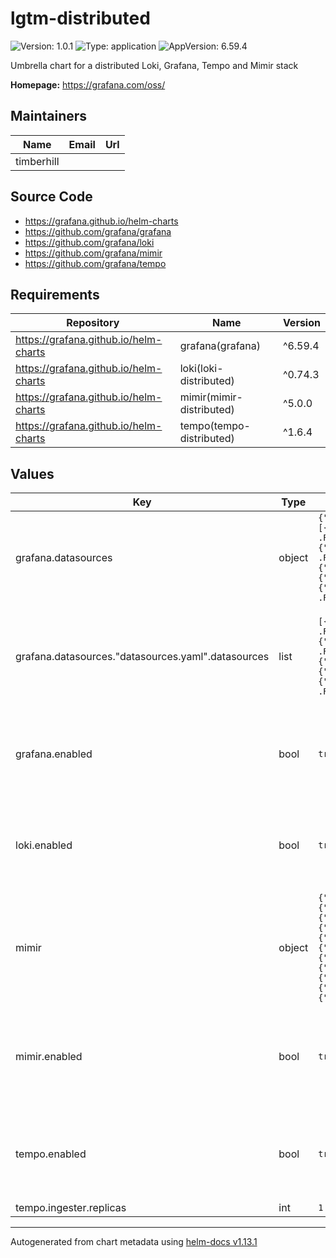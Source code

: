 # lgtm-distributed

![Version: 1.0.1](https://img.shields.io/badge/Version-1.0.1-informational?style=flat-square) ![Type: application](https://img.shields.io/badge/Type-application-informational?style=flat-square) ![AppVersion: 6.59.4](https://img.shields.io/badge/AppVersion-6.59.4-informational?style=flat-square)

Umbrella chart for a distributed Loki, Grafana, Tempo and Mimir stack

**Homepage:** <https://grafana.com/oss/>

## Maintainers

| Name | Email | Url |
| ---- | ------ | --- |
| timberhill |  |  |

## Source Code

* <https://grafana.github.io/helm-charts>
* <https://github.com/grafana/grafana>
* <https://github.com/grafana/loki>
* <https://github.com/grafana/mimir>
* <https://github.com/grafana/tempo>

## Requirements

| Repository | Name | Version |
|------------|------|---------|
| https://grafana.github.io/helm-charts | grafana(grafana) | ^6.59.4 |
| https://grafana.github.io/helm-charts | loki(loki-distributed) | ^0.74.3 |
| https://grafana.github.io/helm-charts | mimir(mimir-distributed) | ^5.0.0 |
| https://grafana.github.io/helm-charts | tempo(tempo-distributed) | ^1.6.4 |

## Values

| Key | Type | Default | Description |
|-----|------|---------|-------------|
| grafana.datasources | object | `{"datasources.yaml":{"apiVersion":1,"datasources":[{"isDefault":false,"name":"Loki","type":"loki","uid":"loki","url":"http://{{ .Release.Name }}-loki-gateway"},{"isDefault":true,"name":"Mimir","type":"prometheus","uid":"prom","url":"http://{{ .Release.Name }}-mimir-nginx/prometheus"},{"isDefault":false,"jsonData":{"lokiSearch":{"datasourceUid":"loki"},"serviceMap":{"datasourceUid":"prom"},"tracesToLogsV2":{"datasourceUid":"loki"},"tracesToMetrics":{"datasourceUid":"prom"}},"name":"Tempo","type":"tempo","uid":"tempo","url":"http://{{ .Release.Name }}-tempo-query-frontend:3100"}]}}` | Grafana data sources config. Connects to all three by default |
| grafana.datasources."datasources.yaml".datasources | list | `[{"isDefault":false,"name":"Loki","type":"loki","uid":"loki","url":"http://{{ .Release.Name }}-loki-gateway"},{"isDefault":true,"name":"Mimir","type":"prometheus","uid":"prom","url":"http://{{ .Release.Name }}-mimir-nginx/prometheus"},{"isDefault":false,"jsonData":{"lokiSearch":{"datasourceUid":"loki"},"serviceMap":{"datasourceUid":"prom"},"tracesToLogsV2":{"datasourceUid":"loki"},"tracesToMetrics":{"datasourceUid":"prom"}},"name":"Tempo","type":"tempo","uid":"tempo","url":"http://{{ .Release.Name }}-tempo-query-frontend:3100"}]` | Datasources linked to the Grafana instance. Override if you disable any components. |
| grafana.enabled | bool | `true` | Deploy Grafana if enabled. See [upstream readme](https://github.com/grafana/helm-charts/tree/main/charts/grafana#configuration) for full values reference. |
| loki.enabled | bool | `true` | Deploy Loki if enabled. See [upstream readme](https://github.com/grafana/helm-charts/tree/main/charts/loki-distributed#values) for full values reference. |
| mimir | object | `{"alertmanager":{"resources":{"requests":{"cpu":"20m"}}},"compactor":{"resources":{"requests":{"cpu":"20m"}}},"distributor":{"resources":{"requests":{"cpu":"20m"}}},"enabled":true,"ingester":{"replicas":2,"resources":{"requests":{"cpu":"20m"}},"zoneAwareReplication":{"enabled":false}},"minio":{"resources":{"requests":{"cpu":"20m"}}},"overrides_exporter":{"resources":{"requests":{"cpu":"20m"}}},"querier":{"replicas":1,"resources":{"requests":{"cpu":"20m"}}},"query_frontend":{"resources":{"requests":{"cpu":"20m"}}},"query_scheduler":{"replicas":1,"resources":{"requests":{"cpu":"20m"}}},"rollout_operator":{"resources":{"requests":{"cpu":"20m"}}},"ruler":{"resources":{"requests":{"cpu":"20m"}}},"store_gateway":{"resources":{"requests":{"cpu":"20m"}},"zoneAwareReplication":{"enabled":false}}}` | Mimir chart values. Resources are set to a minimum by default. |
| mimir.enabled | bool | `true` | Deploy Mimir if enabled. See [upstream values.yaml](https://github.com/grafana/mimir/blob/main/operations/helm/charts/mimir-distributed/values.yaml) for full values reference. |
| tempo.enabled | bool | `true` | Deploy Tempo if enabled.  See [upstream readme](https://github.com/grafana/helm-charts/blob/main/charts/tempo-distributed/README.md#values) for full values reference. |
| tempo.ingester.replicas | int | `1` |  |

----------------------------------------------
Autogenerated from chart metadata using [helm-docs v1.13.1](https://github.com/norwoodj/helm-docs/releases/v1.13.1)
